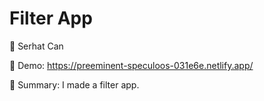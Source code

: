 # Filter App

🔵 Serhat Can

🔵 Demo: https://preeminent-speculoos-031e6e.netlify.app/

🔵 Summary: I made a filter app.
